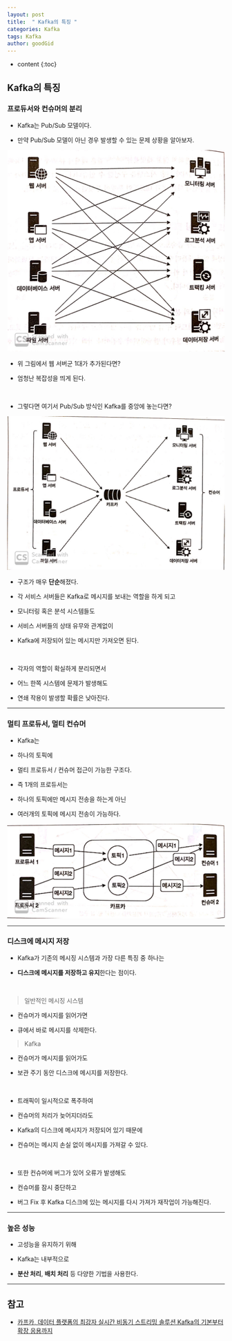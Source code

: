 ```yaml
---
layout: post
title:  " Kafka의 특징 "
categories: Kafka
tags: Kafka
author: goodGid
---
```

* content
{:toc}

## Kafka의 특징

### 프로듀서와 컨슈머의 분리

* Kafka는 Pub/Sub 모델이다.

* 만약 Pub/Sub 모델이 아닌 경우 발생할 수 있는 문제 상황을 알아보자.

![](/assets/img/kafka/Kafka-Features_1.png)

* 위 그림에서 웹 서버군 1대가 추가된다면?

* 엄청난 복잡성을 띄게 된다.

<br>

* 그렇다면 여기서 Pub/Sub 방식인 Kafka를 중앙에 놓는다면?

![](/assets/img/kafka/Kafka-Features_2.png)

* 구조가 매우 **단순**해졌다.

* 각 서비스 서버들은 Kafka로 메시지를 보내는 역할을 하게 되고

* 모니터링 혹은 분석 시스템들도 

* 서비스 서버들의 상태 유무와 관계없이

* Kafka에 저장되어 있는 메시지만 가져오면 된다.

<br>

* 각자의 역할이 확실하게 분리되면서

* 어느 한쪽 시스템에 문제가 발생해도

* 연쇄 작용이 발생할 확률은 낮아진다.






---

### 멀티 프로듀서, 멀티 컨슈머

* Kafka는 

* 하나의 토픽에 

* 멀티 프로듀서 / 컨슈머 접근이 가능한 구조다.

* 즉 1개의 프로듀서는 

* 하나의 토픽에만 메시지 전송을 하는게 아닌

* 여러개의 토픽에 메시지 전송이 가능하다.

![](/assets/img/kafka/Kafka-Features_3.png)


---

### 디스크에 메시지 저장

* Kafka가 기존의 메시징 시스템과 가장 다른 특징 중 하나는

* **디스크에 메시지를 저장하고 유지**한다는 점이다.

<br>

> 일반적인 메시징 시스템

* 컨슈머가 메시지를 읽어가면

* 큐에서 바로 메시지를 삭제한다.

> Kafka

* 컨슈머가 메시지를 읽어가도

* 보관 주기 동안 디스크에 메시지를 저장한다.

<br>

* 트래픽이 일시적으로 폭주하여

* 컨슈머의 처리가 늦어지더라도 

* Kafka의 디스크에 메시지가 저장되어 있기 때문에

* 컨슈머는 메시지 손실 없이 메시지를 가져갈 수 있다.

<br>

* 또한 컨슈머에 버그가 있어 오류가 발생해도

* 컨슈머를 잠시 중단하고 

* 버그 Fix 후 Kafka 디스크에 있는 메시지를 다시 가져가 재작업이 가능해진다.

---

### 높은 성능

* 고성능을 유지하기 위해

* Kafka는 내부적으로

* **분산 처리**, **배치 처리** 등 다양한 기법을 사용한다.


---

## 참고

* [카프카, 데이터 플랫폼의 최강자 실시간 비동기 스트리밍 솔루션 Kafka의 기본부터 확장 응용까지](https://book.naver.com/bookdb/book_detail.nhn?bid=13540082)